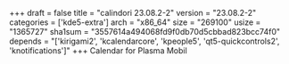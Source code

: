 +++
draft = false
title = "calindori 23.08.2-2"
version = "23.08.2-2"
categories = ['kde5-extra']
arch = "x86_64"
size = "269100"
usize = "1365727"
sha1sum = "3557614a494068fd9f0db70d5cbbad823bcc74f0"
depends = "['kirigami2', 'kcalendarcore', 'kpeople5', 'qt5-quickcontrols2', 'knotifications']"
+++
Calendar for Plasma Mobil